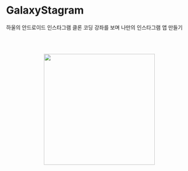 # GalaxyStagram
하울의 안드로이드 인스타그램 클론 코딩 강좌를 보며 나만의 인스타그램 앱 만들기

<br><br>

<p align="center"><img src="https://user-images.githubusercontent.com/66666533/126042256-899bae94-81b8-4543-a1c5-754cd1a0780f.gif" width="300px"></p>

